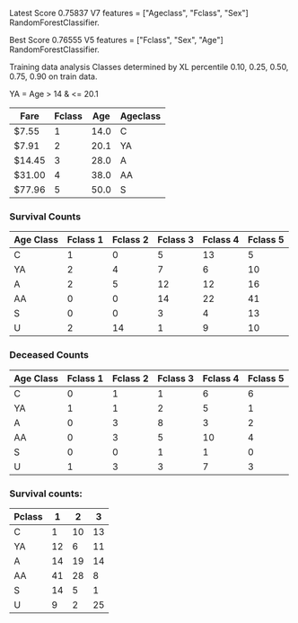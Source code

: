 Latest Score 0.75837 V7  features = ["Ageclass", "Fclass", "Sex"] RandomForestClassifier.

Best Score 0.76555 V5   features = ["Fclass", "Sex", "Age"] RandomForestClassifier.

Training data analysis
Classes determined by XL percentile 0.10, 0.25, 0.50, 0.75, 0.90 on train data.

YA = Age > 14 & <= 20.1

| Fare   | Fclass | Age  | Ageclass |
|--------|--------|------|----------|
| $7.55  | 1      | 14.0 | C        |
| $7.91  | 2      | 20.1 | YA       |
| $14.45 | 3      | 28.0 | A        |
| $31.00 | 4      | 38.0 | AA       |
| $77.96 | 5      | 50.0 | S        |

### Survival Counts
| Age Class | Fclass 1 | Fclass 2 | Fclass 3 | Fclass 4 | Fclass 5 |
|-----------|----------|----------|----------|----------|----------|
| C         | 1        | 0        | 5        | 13       | 5        |
| YA        | 2        | 4        | 7        | 6        | 10       |
| A         | 2        | 5        | 12       | 12       | 16       |
| AA        | 0        | 0        | 14       | 22       | 41       |
| S         | 0        | 0        | 3        | 4        | 13       |
| U         | 2        | 14       | 1        | 9        | 10       |

### Deceased Counts
| Age Class | Fclass 1 | Fclass 2 | Fclass 3 | Fclass 4 | Fclass 5 | 
|-----------|----------|----------|----------|----------|----------|
| C         | 0        | 1        | 1        | 6        | 6        |
| YA        | 1        | 1        | 2        | 5        | 1        |
| A         | 0        | 3        | 8        | 3        | 2        |
| AA        | 0        | 3        | 5        | 10       | 4        |
| S         | 0        | 0        | 1        | 1        | 0        |
| U         | 1        | 3        | 3        | 7        | 3        |  


### Survival counts:
| Pclass | 1  | 2  | 3  |
|--------|----|----|----|
| C      | 1  | 10 | 13 |
| YA     | 12 | 6  | 11 |
| A      | 14 | 19 | 14 |
| AA     | 41 | 28 | 8  |
| S      | 14 | 5  | 1  |
| U      | 9  | 2  | 25 |
